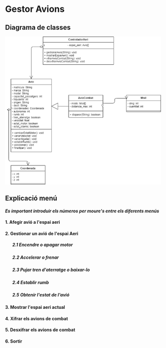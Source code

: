 ﻿# **Gestor Avions**
 
 
##  **Diagrama de classes**
  
![alt text](https://github.com/Alverd04/gestorAvions/blob/main/app_diagram.png)



##  **Explicació menú**
#### *Es important introduir els números per moure's entre els diferents menús*
#### 1. Afegir avió a l'espai aeri
#### 2. Gestionar un avió de l'espai Aeri
##### &nbsp;&nbsp;&nbsp;&nbsp;&nbsp;&nbsp; 2.1 Encendre o apagar motor 
##### &nbsp;&nbsp;&nbsp;&nbsp;&nbsp;&nbsp; 2.2 Accelerar o frenar 
##### &nbsp;&nbsp;&nbsp;&nbsp;&nbsp;&nbsp; 2.3 Pujar tren d'aterratge o baixar-lo
##### &nbsp;&nbsp;&nbsp;&nbsp;&nbsp;&nbsp; 2.4 Establir rumb
##### &nbsp;&nbsp;&nbsp;&nbsp;&nbsp;&nbsp; 2.5 Obtenir l'estat de l'avió
#### 3. Mostrar l'espai aeri actual
#### 4. Xifrar els avions de combat
#### 5. Desxifrar els avions de combat
#### 6. Sortir
